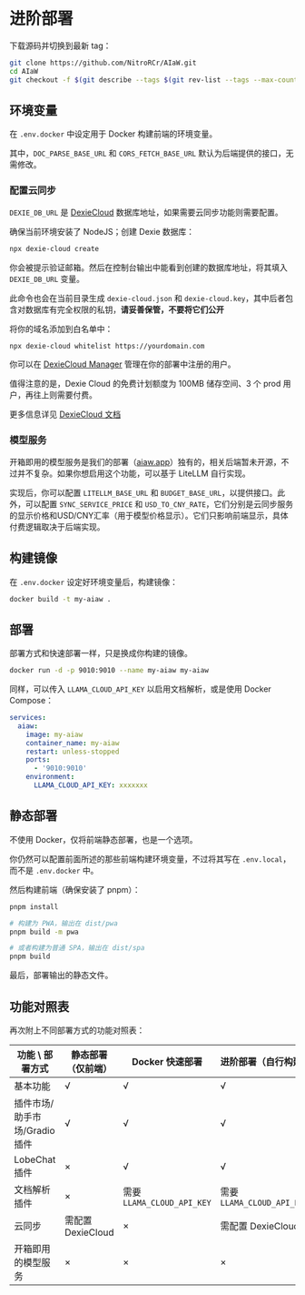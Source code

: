 # 进阶部署

下载源码并切换到最新 tag：

```bash
git clone https://github.com/NitroRCr/AIaW.git
cd AIaW
git checkout -f $(git describe --tags $(git rev-list --tags --max-count=1))
```

## 环境变量

在 `.env.docker` 中设定用于 Docker 构建前端的环境变量。

其中，`DOC_PARSE_BASE_URL` 和 `CORS_FETCH_BASE_URL` 默认为后端提供的接口，无需修改。

### 配置云同步

`DEXIE_DB_URL` 是 [DexieCloud](https://dexie.org/cloud/) 数据库地址，如果需要云同步功能则需要配置。

确保当前环境安装了 NodeJS；创建 Dexie 数据库：

```bash
npx dexie-cloud create
```

你会被提示验证邮箱。然后在控制台输出中能看到创建的数据库地址，将其填入 `DEXIE_DB_URL` 变量。

此命令也会在当前目录生成 `dexie-cloud.json` 和 `dexie-cloud.key`，其中后者包含对数据库有完全权限的私钥，**请妥善保管，不要将它们公开**

将你的域名添加到白名单中：

```bash
npx dexie-cloud whitelist https://yourdomain.com
```

你可以在 [DexieCloud Manager](https://manager.dexie.cloud/) 管理在你的部署中注册的用户。

值得注意的是，Dexie Cloud 的免费计划额度为 100MB 储存空间、3 个 prod 用户，再往上则需要付费。

更多信息详见 [DexieCloud 文档](https://dexie.org/cloud/#getting-started)

### 模型服务

开箱即用的模型服务是我们的部署（[aiaw.app](https://aiaw.app)）独有的，相关后端暂未开源，不过并不复杂。如果你想启用这个功能，可以基于 LiteLLM 自行实现。

实现后，你可以配置 `LITELLM_BASE_URL` 和 `BUDGET_BASE_URL`，以提供接口。此外，可以配置 `SYNC_SERVICE_PRICE` 和 `USD_TO_CNY_RATE`，它们分别是云同步服务的显示价格和USD/CNY汇率（用于模型价格显示）。它们只影响前端显示，具体付费逻辑取决于后端实现。

## 构建镜像

在 `.env.docker` 设定好环境变量后，构建镜像：

```bash
docker build -t my-aiaw .
```

## 部署

部署方式和快速部署一样，只是换成你构建的镜像。

```bash
docker run -d -p 9010:9010 --name my-aiaw my-aiaw
```

同样，可以传入 `LLAMA_CLOUD_API_KEY` 以启用文档解析，或是使用 Docker Compose：

```yaml
services:
  aiaw:
    image: my-aiaw
    container_name: my-aiaw
    restart: unless-stopped
    ports:
      - '9010:9010'
    environment:
      LLAMA_CLOUD_API_KEY: xxxxxxx
```

## 静态部署

不使用 Docker，仅将前端静态部署，也是一个选项。

你仍然可以配置前面所述的那些前端构建环境变量，不过将其写在 `.env.local`，而不是 `.env.docker` 中。

然后构建前端（确保安装了 pnpm）：

```bash
pnpm install

# 构建为 PWA，输出在 dist/pwa
pnpm build -m pwa

# 或者构建为普通 SPA，输出在 dist/spa
pnpm build
```

最后，部署输出的静态文件。

## 功能对照表

再次附上不同部署方式的功能对照表：

| 功能 \ 部署方式 | 静态部署（仅前端） | Docker 快速部署 | 进阶部署（自行构建） | aiaw.app |
| --- | --- | --- | --- | --- |
| 基本功能 | √ | √ | √ | √ |
| 插件市场/助手市场/Gradio插件 | √ | √ | √ | √ |
| LobeChat插件 | × | √ | √ | √ |
| 文档解析插件 | × | 需要 `LLAMA_CLOUD_API_KEY` | 需要 `LLAMA_CLOUD_API_KEY` | √ |
| 云同步 | 需配置 DexieCloud | × | 需配置 DexieCloud | √ |
| 开箱即用的模型服务 | × | × | × | √ |
